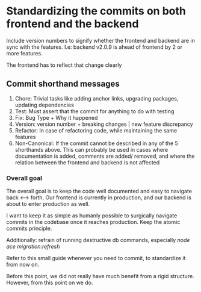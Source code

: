 # Standardizing the commits on both frontend and the backend

Include version numbers to signify whether the frontend and backend are in sync
with the features. I.e: backend v2.0.9 is ahead of frontend by 2 or more features.

The frontend has to reflect that change clearly

## Commit shorthand messages

1. Chore: Trivial tasks like adding anchor links, upgrading packages, updating
   dependencies
2. Test: Must assert that the commit for anything to do with testing
3. Fix: Bug Type + Why it happened
4. Version: version number + breaking changes | new feature discrepancy
5. Refactor: In case of refactoring code, while maintaining the same features
6. Non-Canonical: If the commit cannot be described in any of the 5 shorthands above.
   This can probably be used in cases where documentation is added, comments are added/
   removed, and where the relation between the frontend and backend is not affected

### Overall goal

The overall goal is to keep the code well documented and easy to navigate back <-->
forth. Our frontend is currently in production, and our backend is about to enter
production as well.

I want to keep it as simple as humanly possible to surgically navigate commits in the
codebase once it reaches production. Keep the atomic commits principle.

Additionally: refrain of running destructive db commands, especially
_node ace migration:refresh_

Refer to this small guide whenever you need to commit, to standardize it from now on.

Before this point, we did not really have much benefit from a rigid structure.
However, from this point on we do.
